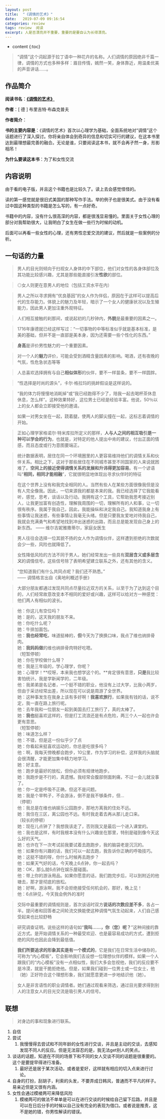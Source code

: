 ```yaml
---
layout: post
title:  "《调情的艺术》"
date:   2019-07-09 09:16:54
categories: review
tags: review  阅读
excerpt: 人是否漂亮并不重要，重要的是要自认为长得漂亮。
---
```


* content
{:toc}
> “调情”这个词起源于拉丁语中一种花卉的名称。人们调情的原因绝非千篇一律，调情的方式也多种多样：眉目传情，嫣然一笑，身体靠近，用温柔优美的声音讲话……。



## 作品简介

**阅读书名**：[**《调情的艺术》**](https://book.douban.com/subject/1004538/)

**作者**：[ 德 ] 布里吉特·布森克普夫

**作者简介**：

**书的主要内容是**：《调情的艺术》首次以心理学为基础，全面系统地对“调情”这个话题进行了深入探讨。你将亲自体会到奇异的信息和切实可行的建议，在这本书里达到最理想最完善的融合。无论是谁，只要阅读这本书，就不会再孑然一身，形影相吊！ 

**为什么要读这本书**：为了和女性交流



## 内容说明

由于看的电子版，并且这个书籍也是比较久了。读上去会感觉怪怪的。

读的第一感觉就是很旧式美国的那种写作手法。举的例子也是很美式。由于没有看过中国这种类型的书籍是怎么写的，有一点好奇。

书籍中的内容，没有什么很高深的内容，都是很浅显易懂的。里面关于女性心理的部分对我帮助很大，让我明白了女生在做一些行为时候的动机。

后面可以再看一些女性的心理，还有男性恋爱交流的建议，然后就是一些案例的分析。





## 一句话的力量

> 男人的目光则倾向于扫视女人身体的中下部位，他们对女性的各身体部位及其功能比较感兴趣，尤其是那些能直接引发**性欲**的部位。 



> ◎女人则更在意男人的地位（包括工资水平在内）



> 男人之所以寻求拥有“优良基因”的女人作为伴侣，原因在于这样可以提高后代的生存能力。体貌上的魅力及年轻，暗示了一个女人的健康状况以及生殖能力，因此男人更加注重外观特征。



> 人们相互接触的刹那间，或说起初的几秒钟内，**外貌**是最重要的因素之一。 



> 1716年康德就已经这样写过：“一切事物的中等标准似乎就是基本标准，是美的基础，但并不是一直部是美本身，因为还需要一些个性化的东西。” 



> **身高**是评价男性魅力的一个重要因素。 



> 对一个人的**魅力**评价，可能会受到酒精含量因素的影响。喝酒，还有夜晚的气氛，性危急状态等等 



> 人总喜欢选择拥有与自己**相似体形**的伙伴，要不一样苗条，要不一样圆胖。 



> “性选择是时尚的源头”，卡尔·格拉玛的挑衅假设是这样说的。 



> “我的体力将慢慢地消耗掉”或“我已经跑得不少了，陪我一起去喝杯茶休息休息，怎么样”。这种效果特好，这位男士已经是经验丰富。他说，50％以上的女人都会立即接受他的邀请。 



> 如果一对男女坐在一起，跷着腿，使两人的脚尖撞在一起，这标志着调情的开始。 



> 正如心理学家格诺尔·特米库拉所定义的那样，**人与人之间的相互吸引是一种可以学会的行为**，也就是，对特定的他人提出中肯的建议，付出正面的情感，而且态度或行为意图要端正。 



> 统计数据表明，居住在同一个环境圈里的人更容易维持他们的调情关系和伙伴关系。相比之下，这对于那些居住在不同城市甚至不同国家的人来说就困难了。**空间上的接近使得调情关系的发展和升讳得更加容易**。有一个谚语叫“**相同，相同才能相融**”，它就很明显地体现出寻求伙伴时的特征 



> 在这个世界上没有和我完全相同的人。当然有些人在某些方面很像我但是没有人完全像我。因此，一切来源我的都是本来的我。我已经选择了它我能看听，感觉，思考，谈话以及行动。我拥有这个工具，它帮助我思考接近别人，让我更加富有创造性，理解我周围的一切，理解所有的人和事，让一切很有秩序。我属于我自己，因此，我能操纵和决定我自己。我知道我身上有些事情让我迷惑，有些事情让我毫无头绪。但是只要我友爱地对待我自己，我就会充满勇气和希望地找到冲出迷惑的出路，而且总是能发现自己身上的新东西。
> —— 维尔吉妮雅撒蒂尔，家庭女医生 



> 男人往往会选择一位其貌不扬的女人作为调情伙伴，这样遭到拒绝的次数就会少一些，风险也就降低了。 
>
> 女性降低风险的方法不同于男人。她们经常发出一些具有**双层含义或多层含义**的调情信号。这些信号除了表明希望建立联系之外，还有其他的含义。 



> “您知道我们有什么共同点呢？我们还不熟悉。”  
> —— 调情格言出自《奥地利概述手册》 



> 大部分朋友都通过发现共同点尽量拉近双方的关系，以至于为了达到这个目的，人们经常故意改变本不相同的爱好或兴趣，这样可以给对方一种感觉：他们两人有相似的波长。 



> 他：你这儿有空位吗？   
> 她：是的，这天我的朋友不来。    
> 他：你吃什么呢？   
> 她：牛排加面包。    
> 他：**我也经常吃**，味道挺棒的，**但**今天为了换换口味，我点了维也纳排骨肉。   
> 她：**我妈妈做**的维也纳排骨肉特好吃嗯。   
> （短暂停顿）   
> 她：你在学校做什么呀？   
> 他：我是三年级的，学心理学，你呢？   
> 她：心理学！**哎呀，本来我也想学这个的。**肯定很有意思，**只是**我比较害怕统计。我是学新闻学的，二年级。   
> 他：我弟弟是名记者，一个挺不错的职业，他没有上过大学，比我小两岁，但由于采访经常出差，所以现在可以说是周游了全世界。   
> 她：这种事发生在我身上该有多好啊！**我喜欢旅行**，如果我有钱的话，说不定，我一直在路上旅行呢。  
> 他：去年我和一位朋友一起到美国去打工旅行了，真的太棒了。  
> 她：**我也**挺喜欢这祥的，但是打工流浪还是有点危险，两三个人一起也许会更有意思。  
> （短暂停顿）   
> 她：味道怎么样？   
> 他：不错，但是这一份似乎少了点    
> 她：你看起来挺喜欢运动的，你总是吃很多吗？   
> 他：啊，我每天傍晚都会跑步，10公里，作为学习的补偿，这样我的头脑就会很清醒，才能更加集中精力地学习。   
> 她：好主意。   
> 他：跑步是最好的放松，但你必须有规律地跑步。   
> 她：我跑步是不行的，真遗憾。我经常会腹部侧面刺痛，不过一会儿就没事了。   
> 他：你一定是呼吸不正确，但这不是问题。   
> 她：我是个旱鸭子，不会游泳，倒不是我不够条件，但…   
> （停顿）   
> 他：我总是在维也纳娱乐公园跑步，那地方离我的住处不远。  
> 她：我住在三区，离公园也不远。有时我走着去再从那儿走口来。   
> （较长的停顿）   
> 她：现在儿点钟了？我想我该走了，否则我又是最后一个进入课堂的。   
> 他：我也是这样，有时我根本没有什么兴趣坐在那里，特别是碰到像今天这么好的天气。   
> 她：也许在下一次考试前我要试着去跑跑步，我的脑袋老是沉沉的。   
> 他：如果你有兴趣的话，我们可以一起去跑，我告诉你正确的呼吸技巧。   
> 她：这挺不错的呀，你什么时候再去跑步？  
> 他：如果天气好的话，今天晚上6点钟，你一起去吗？  
> 她：OK，那么就6点钟在娱乐屋碰面。  
> 他：带上你的游泳用品。如果你愿意的话，我们跑完步后，可以到附近的他塘去，那才是彻底的放松。  
> 她：好啊，游泳啊，我不会拒绝接受任何机会的，那好，晚上见！     
> 他：6点钟见，今天我会例外的准时



> 交际中最重要的调情规则是，首次谈话时双方**说话的次数应差不多**，各占一半。提问者和回答者之间轮流交换能使这种调情气氛生动起来，人们自己感受起来也比较舒畅 



> 研究调查证明。说些这样的语句如“**我叫......，你（您）呢？**”这种间接的靠近方式。是开始调情关系的一种最受欢迎、也是最容易成功的方式，遭到拒绝的风险也因此会降到最低值。 



> **我们所要追求的形象其实是有一个模式的**，它是我们在日常生活中储存的，可称为“内心模板”，它会影响我们去设想一位理想伙伴的模样。如果一个人跟我们的“内心模板”没有一点相似性，我们大多会忽视他，我们的反应要不是冷漠，就是干脆拒绝他。但是，如果我们碰到一位男士或一位女士，他（她）正好符合这个理想形象，我们就愿意更进一步地结识他（她）。 



> 女人是非言语性的职业调情者。她们通过观看来筛选，通过目光要求得到别人的注意女人的目光交流是吸引男人的信号。 



## 联想

> 对身边的事和现象进行联系。
>

1. 自信
2. 尝试
   1. 我慢慢得去尝试和不同年龄的女性进行交谈，并且是主动的交谈，去感知发现不同人的反应。但是无法容忍的是，我无法get别人的笑点。
3. 谈话的话题，知道在不同的场景下和不同的女人交谈不同的话题是很重要的。这个是要提早得进行准备。
   1. 最好还是居于某次活动，或者是爱好，这样就有相应的切入点来进行讨论。
4. 自身的打扮，刮胡子，利索的头发，不要弄成日韩风，普通而不平凡的样子。易亲近但是又很有内涵。
5. 女性会通过模棱两可来降低风险
   1. 模棱两可的做法不单单是可以在进行交谈的时候给自己留下后路，并且是可以在日后分手的时候以自己没有完全的表现为借口。或者说是推责，这不是她的错，你男性解读的错误。